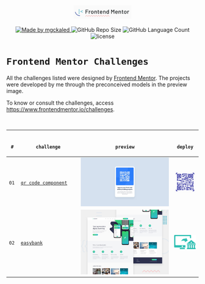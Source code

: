 <!-- markdownlint-disable MD033 -->
<!-- markdownlint-disable MD041 -->

<div align="center">
  <a href="https://www.frontendmentor.io/" target="_blank" rel="noopener noreferrer" ><img width="30%" src="./.github/assets/frontend-mentor-logo.png" /></a>
</div>

<br>

<div align="center">
  <a href="https://github.com/mgckaled">
    <img alt="Made by mgckaled" src="https://img.shields.io/badge/made%20by-mgckaled-yellow">
  </a>
  <img alt="GitHub Repo Size" src="https://img.shields.io/github/repo-size/mgckaled/frontend-mentor-challenges">
  <img alt="GitHub Language Count" src="https://img.shields.io/github/languages/count/mgckaled/frontend-mentor-challenges">
  <img alt="license" src="https://img.shields.io/github/license/mgckaled/frontend-mentor-challenges">
</div>

# `Frontend Mentor Challenges`

All the challenges listed were designed by [Frontend Mentor](https://www.frontendmentor.io/home). The projects were developed by me through the preconceived models in the preview image.

To know or consult the challenges, access <https://www.frontendmentor.io/challenges>.

<p align="center">
<br>  
  <table>
    <thead>
      <tr>
        <th align="center">
          <img width="20" height="1">
          <p>
            <code>#</code>
          </p>
        </th>
        <th align="center">
          <img width="250" height="1">
          <p>
            <code>challenge</code>
          </p>
        </th>
        <th align="center">
          <img width="475" height="1">
          <p align="center">
              <code>preview</code>
          </p>
        </th>
        <th align="center">
            <img width="75" height="1">
            <p align="center">
                <code>deploy</code>
            </p>
        </th>
      </tr>
    </thead>
    <tbody>
        <tr>
          <td><code>01</code></td>
          <td><a href="https://github.com/mgckaled/frontend-mentor-challenges/tree/main/qr-code-component" target="_blank" rel="noopener noreferrer"><code>qr code component</code></a></td>
          <td align="center"><img width="475px" src="./qr-code-component/design/desktop-design.jpg"/></td>
          <td align="center"><a href="https://mgckaled.github.io/frontend-mentor-challenges/qr-code-component/template/" target="_blank" ><img width="64px" src="./qr-code-component/template/assets/favicon/favicon-64x64.svg" /></a></td>
        </tr>
        <tr>
          <td><code>02</code></td>
          <td><a href="https://github.com/mgckaled/frontend-mentor-challenges/tree/main/easybank" target="_blank" rel="noopener noreferrer"><code>easybank</code></a></td>
          <td align="center"><img width="475px" src="./easybank/design/desktop-preview.jpg"/></td>
          <td align="center"><a href="https://mgckaled.github.io/frontend-mentor-challenges/easybank/template/" target="_blank" ><img width="64px" src="./easybank/template/assets/favicon/favicon.svg" /></a></td>
        </tr>
    </tbody>
  </table>
</p>
